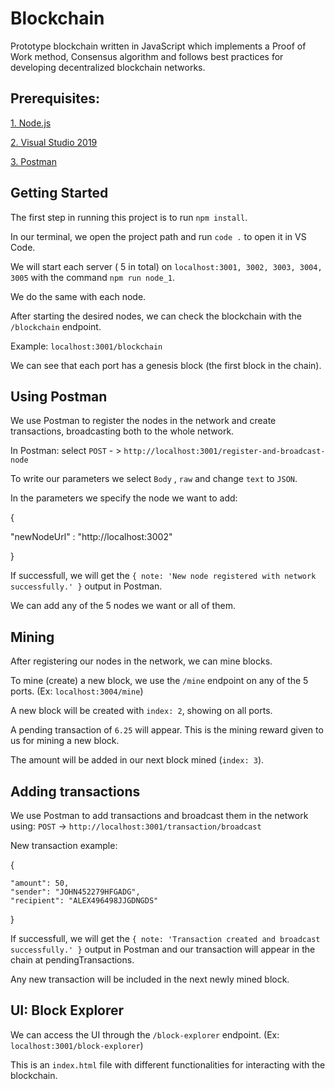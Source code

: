 # Blockchain
Prototype blockchain written in JavaScript which implements a Proof of Work method, Consensus algorithm and follows best practices for developing decentralized blockchain networks.


## Prerequisites:

[1. Node.js](https://nodejs.org/dist/v14.17.0/node-v14.17.0-x86.msi)

[2. Visual Studio 2019](https://visualstudio.microsoft.com/downloads/)

[3. Postman](https://www.postman.com/downloads/)


## Getting Started

The first step in running this project is to run `npm install`.

In our terminal, we open the project path and run `code .`  to open it in VS Code.

We will start each server ( 5 in total) on `localhost:3001, 3002, 3003, 3004, 3005` with the command `npm run node_1`.

We do the same with each node.

After starting the desired nodes, we can check the blockchain with the `/blockchain` endpoint. 

Example: `localhost:3001/blockchain`

We can see that each port has a genesis block (the first block in the chain).


## Using Postman 

We use Postman to register the nodes in the network and create transactions, broadcasting both to the whole network.

In Postman: select `POST`  - > `http://localhost:3001/register-and-broadcast-node` 

To write our parameters we select `Body` , `raw` and change `text` to `JSON`.

In the parameters we specify the node we want to add:

{

  "newNodeUrl" : "http://localhost:3002"
 
}
													  
If successfull, we will get the `{ note: 'New node registered with network successfully.' }` output in Postman.
													  
We can add any of the 5 nodes we want or all of them.



## Mining

After registering our nodes in the network, we can mine blocks.

To mine (create) a new block, we use the `/mine` endpoint on any of the 5 ports. (Ex: `localhost:3004/mine`)	

A new block will be created with `index: 2`, showing on all ports.	

A pending transaction of `6.25` will appear. This is the mining reward given to us for mining a new block.

The amount will be added in our next block mined (`index: 3`).		



## Adding transactions		

We use Postman to add transactions and broadcast them in the network using:
`POST` -> `http://localhost:3001/transaction/broadcast`

New transaction example: 

{

    "amount": 50,
    "sender": "JOHN452279HFGADG",
    "recipient": "ALEX496498JJGDNGDS"
     
}


If successfull, we will get the `{ note: 'Transaction created and broadcast successfully.' }` output in Postman and our transaction will appear in the chain at pendingTransactions.

Any new transaction will be included in the next newly mined block.



## UI: Block Explorer

We can access the UI through the `/block-explorer` endpoint. (Ex: `localhost:3001/block-explorer`)

This is an `index.html` file with different functionalities for interacting with the blockchain.




							  
